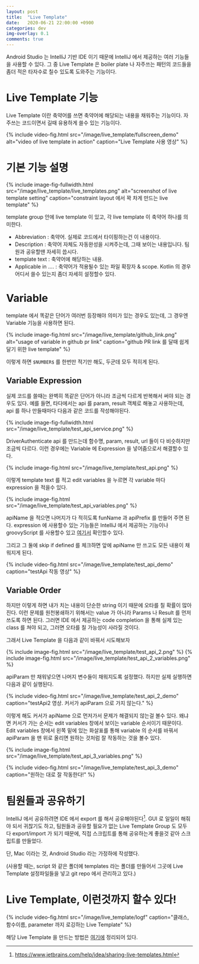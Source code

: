 ```yaml
---
layout: post
title:  "Live Template"
date:   2020-06-21 22:00:00 +0900
categories: dev
img-overlay: 0.1
comments: true
---
```


Android Studio 는 IntelliJ 기반 IDE 이기 때문에 IntelliJ 에서 제공하는 여러 기능들을 사용할 수 있다. 그 중 Live Template 은 boiler plate 나 자주쓰는 패턴의 코드들을 좀더 적은 타자수로 칠수 있도록 도와주는 기능이다. 

# Live Template 기능

Live Template 이란 축약어를 쓰면 축약어에 해당되는 내용을 채워주는 기능이다. 자주쓰는 코드이면서 길때 유용하게 쓸수 있는 기능이다.

{% include video-fig.html src="/image/live_template/fullscreen_demo" alt="video of live template in action" caption="Live Template 사용 영상" %}

# 기본 기능 설명

{% include image-fig-fullwidth.html src="/image/live_template/live_templates.png" alt="screenshot of live template setting" caption="constraint layout 에서 꽉 차게 만드는 live template" %}

template group 안에 live template 이 있고, 각 live template 이 축약어 하나를 의미한다.

* Abbreviation : 축약어. 실제로 코드에서 타이핑하는건 이 내용이다.
* Description : 축약어 자체도 자동완성을 시켜주는데, 그때 보이는 내용입니다. 팀원과 공유할땐 자세히 씁시다.
* template text : 축약어에 해당하는 내용.
* Applicable in .... : 축약어가 적용될수 있는 파일 확장자 & scope. Kotlin 의 경우 어디서 쓸수 있는지 좀더 자세히 설정할수 있다.

# Variable

template 에서 똑같은 단어가 여러번 등장해야 의미가 있는 경우도 있는데, 그 경우엔 Variable 기능을 사용하면 된다.

{% include image-fig.html src="/image/live_template/github_link.png" alt="usage of variable in github pr link" caption="github PR link 를 달때 쉽게 달기 위한 live template" %}

이렇게 하면  `$NUMBER$` 를 한번만 적기만 해도, 두군데 모두 적히게 된다.

## Variable Expression

실제 코드를 쓸때는 완벽히 똑같은 단어가 아니라 조금씩 다르게 반복해서 써야 되는 경우도 있다.
예를 들면, 타다에서는 api 를 param, result 객체로 해놓고 사용하는데, api 를 하나 만들때마다 다음과 같은 코드를 작성해야된다.

{% include image-fig-fullwidth.html src="/image/live_template/test_api_service.png" %}

DriverAuthenticate api 를 만드는데 함수명, param, result, url 들이 다 비슷하지만 조금씩 다르다. 이런 경우에는 Variable 에 Expression 을 넣어줌으로서 해결할수 있다.

{% include image-fig.html src="/image/live_template/test_api.png" %}

이렇게 template text 를 적고 edit variables 을 누르면 각 variable 마다 expression 을 적을수 있다.

{% include image-fig.html src="/image/live_template/test_api_variables.png" %}

apiName 을 적으면 나머지가 다 적히도록 funName 과 apiPrefix 를 만들어 주면 된다. expression 에 사용할수 있는 기능들은 IntelliJ 에서 제공하는 기능이나 groovyScript 를 사용할수 있고 [여기서](https://www.jetbrains.com/help/idea/template-variables.html) 확인할수 있다.

그리고 그 둘에 skip if defined 를 체크하면 앞에 apiName 만 쓰고도 모든 내용이 채워지게 된다.

{% include video-fig.html src="/image/live_template/test_api_demo" caption="testApi 작동 영상" %}

## Variable Order

하지만 이렇게 하면 내가 치는 내용이 단순한 string 이기 때문에 오타를 칠 확률이 많아진다. 이런 문제를 원천봉쇄하기 위해서는 value 가 아니라 Params 나 Result 를 먼저 쓰도록 하면 된다. 그러면 IDE 에서 제공하는 code completion 을 통해 실제 있는 class 를 쳐야 되고, 그러면 오타를 칠 가능성이 사라질 것이다.

그래서 Live Template 을 다음과 같이 바꿔서 시도해보자

{% include image-fig.html src="/image/live_template/test_api_2.png" %}
{% include image-fig.html src="/image/live_template/test_api_2_variables.png" %}

apiParam 만 채워넣으면 나머지 변수들이 채워지도록 설정했다. 하지만 실제 실행하면 다음과 같이 실행된다.

{% include video-fig.html src="/image/live_template/test_api_2_demo" caption="testApi2 영상. 커서가 apiParam 으로 가지 않는다." %}

이렇게 해도 커서가 apiName 으로 먼저가서 문제가 해결되지 않는걸 볼수 있다. 왜냐면 커서가 가는 순서는 edit variables 창에서 보이는 variable 순서이기 때문이다.
Edit variables 창에서 왼쪽 밑에 있는 화살표를 통해 variable 의 순서를 바꿔서 apiParam 을 맨 위로 올리면 원하는 것처럼 잘 작동하는 것을 볼수 있다.

{% include image-fig.html src="/image/live_template/test_api_3_variables.png" %}

{% include video-fig.html src="/image/live_template/test_api_3_demo" caption="원하는 대로 잘 작동한다!" %}

# 팀원들과 공유하기

IntelliJ 에서 공유하려면 IDE 에서 export 를 해서 공유해야된다[^1]. GUI 로 일일이 해줘야 되서 귀찮기도 하고, 팀원들과 공유할 필요가 없는 Live Template Group 도 모두 다 export/import 가 되기 때문에, 직접 스크립트를 통해 공유하는게 좋을것 같아 스크립트를 만들었다. 

단, Mac 이라는 것, Android Studio 라는 가정하에 작성했다.

(사용할 때는, script 와 같은 폴더에 templates 라는 폴더를 만들어서 그곳에 Live Template 설정파일들을 넣고 git repo 에서 관리하고 있다.)

<script src="https://gist.github.com/Rajin9601/2af5cee40247dbd2a9c7234baa6b28b2.js"></script>

<script src="https://gist.github.com/Rajin9601/9e90976679a461f69361a6a80703db8f.js"></script>

# Live Template, 이런것까지 할수 있다!

{% include video-fig.html src="/image/live_template/logf" caption="클래스, 함수이름, parameter 까지 로깅하는 Live Template" %}

해당 Live Template 을 만드는 방법은 [여기에](https://gist.github.com/Rajin9601/61bb1645cb9bb0c4837ba3f0f24ec1e9) 정리되어 있다.

[^1]: https://www.jetbrains.com/help/idea/sharing-live-templates.html
